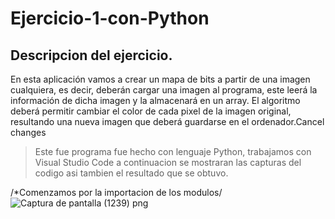 # Ejercicio-1-con-Python
## Descripcion del ejercicio.
En esta aplicación vamos a crear un mapa de bits a partir de una imagen cualquiera,
es decir, deberán cargar una imagen al programa, este leerá la información de dicha imagen y la
almacenará en un array. El algoritmo deberá permitir cambiar el color de cada pixel de la imagen
original, resultando una nueva imagen que deberá guardarse en el ordenador.Cancel changes

>Este fue programa fue hecho con lenguaje Python, trabajamos con Visual Studio Code a continuacion se mostraran las capturas del codigo asi tambien el resultado que se obtuvo.

/*Comenzamos por la importacion de los modulos/
![Captura de pantalla (1239) png](https://user-images.githubusercontent.com/71051834/132927753-a2e6c71c-6f03-4d93-94a6-43251994d29f.jpg)
